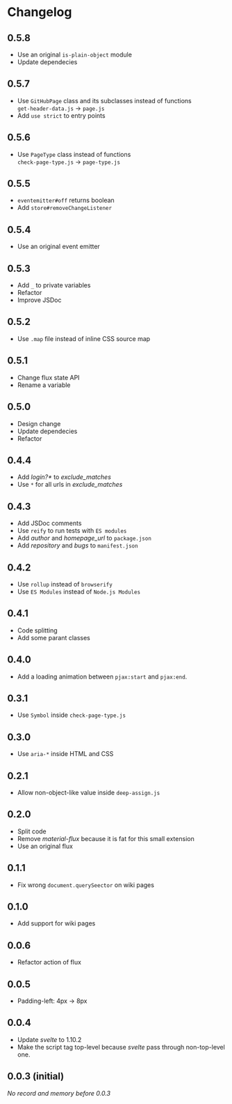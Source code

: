 # Changelog

## 0.5.8
- Use an original `is-plain-object` module
- Update dependecies

## 0.5.7
- Use `GitHubPage` class and its subclasses instead of functions  
  `get-header-data.js` -> `page.js`
- Add `use strict` to entry points

## 0.5.6
- Use `PageType` class instead of functions  
  `check-page-type.js` -> `page-type.js`

## 0.5.5
- `eventemitter#off` returns boolean
- Add `store#removeChangeListener`

## 0.5.4
- Use an original event emitter

## 0.5.3
- Add `_` to private variables
- Refactor
- Improve JSDoc

## 0.5.2
- Use `.map` file instead of inline CSS source map

## 0.5.1
- Change flux state API
- Rename a variable

## 0.5.0
- Design change
- Update dependecies
- Refactor

## 0.4.4
- Add _login?*_ to *exclude_matches*
- Use `*` for all urls in *exclude_matches*

## 0.4.3
- Add JSDoc comments
- Use `reify` to run tests with `ES modules`
- Add *author* and *homepage_url* to `package.json`
- Add *repository* and *bugs* to `manifest.json`

## 0.4.2
- Use `rollup` instead of `browserify`
- Use `ES Modules` instead of `Node.js Modules`

## 0.4.1
- Code splitting
- Add some parant classes

## 0.4.0
- Add a loading animation between `pjax:start` and `pjax:end`.

## 0.3.1
- Use `Symbol` inside `check-page-type.js`

## 0.3.0
- Use `aria-*` inside HTML and CSS

## 0.2.1
- Allow non-object-like value inside `deep-assign.js`

## 0.2.0
- Split code
- Remove *material-flux* because it is fat for this small extension
- Use an original flux

## 0.1.1
- Fix wrong `document.querySeector` on wiki pages

## 0.1.0
- Add support for wiki pages

## 0.0.6
- Refactor action of flux

## 0.0.5
- Padding-left: 4px -> 8px

## 0.0.4
- Update *svelte* to 1.10.2
- Make the script tag top-level because *svelte* pass through non-top-level one.

## 0.0.3 (initial)
*No record and memory before 0.0.3*
